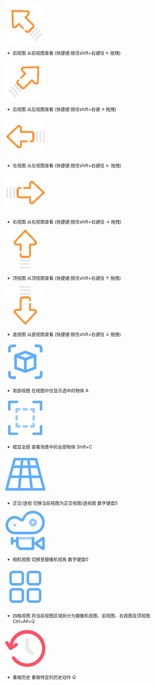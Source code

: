 ![前视图](./res/前视图.png ':size=128x128')

+ 前视图
  从前视图查看  (快捷键:按住shift+右键往 ↖ 拖拽)

![后视图](./res/后视图.png ':size=128x128')

+ 后视图
  从后视图查看  (快捷键:按住shift+右键 ↗ 拖拽)

![左视图](./res/左视图.png ':size=128x128')

+ 左视图
  从左视图查看  (快捷键:按住shift+右键往 ← 拖拽)

![右视图](./res/右视图.png ':size=128x128')

+ 右视图
  从右视图查看  (快捷键:按住shift+右键往 → 拖拽)

![顶视图](./res/顶视图.png ':size=128x128')

+ 顶视图
  从顶视图查看  (快捷键:按住shift+右键往 ↑ 拖拽)

![底视图](./res/底视图.png ':size=128x128')

+ 底视图
  从底视图查看  (快捷键:按住shift+右键往 ↓ 拖拽)

![局部视图](./res/局部视图.png ':size=128x128')

+ 局部视图
  在视图中仅显示选中的物体  A

![框显全部](./res/框显全部.png ':size=128x128')

+ 框显全部
  查看场景中的全部物体  Shift+C

![正交/透视](./res/正交透视.png ':size=128x128')

+ 正交/透视
  切换当前视图为正交视图/透视图  数字键盘5

![相机视图](./res/相机视图.png ':size=128x128')

+ 相机视图
  切换至摄像机视角  数字键盘0

![四格视图](./res/四格视图.png ':size=128x128')

+ 四格视图
  将当前视图区域拆分为摄像机视图、前视图、右视图及顶视图  Ctrl+Alt+Q

![重做历史](./res/重做历史.png ':size=128x128')

+ 重做历史
  重做特定的历史动作  Q

